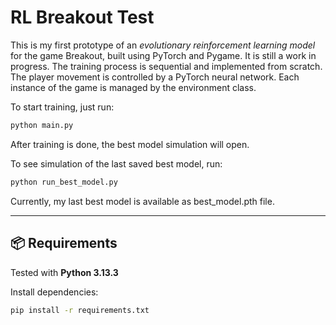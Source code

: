 # RL Breakout Test

This is my first prototype of an *evolutionary reinforcement learning model* for the game Breakout, built using PyTorch and Pygame. It is still a work in progress. The training process is sequential and implemented from scratch. The player movement is controlled by a PyTorch neural network. Each instance of the game is managed by the environment class.


To start training, just run:

```bash
python main.py
```

After training is done, the best model simulation will open.

To see simulation of the last saved best model, run:
```bash
python run_best_model.py
```

Currently, my last best model is available as best_model.pth file.

---

## 📦 Requirements

Tested with **Python 3.13.3**

Install dependencies:

```bash
pip install -r requirements.txt
